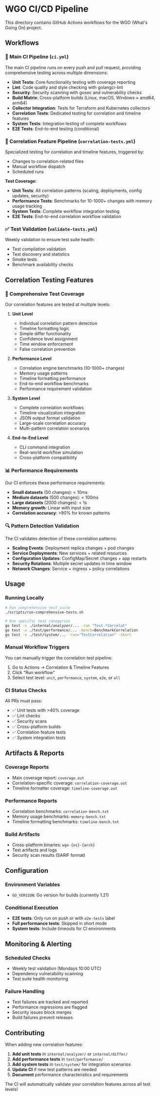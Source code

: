 # WGO CI/CD Pipeline

This directory contains GitHub Actions workflows for the WGO (What's Going On) project.

## Workflows

### 🚀 Main CI Pipeline (`ci.yml`)
The main CI pipeline runs on every push and pull request, providing comprehensive testing across multiple dimensions:

- **Unit Tests**: Core functionality testing with coverage reporting
- **Lint**: Code quality and style checking with golangci-lint
- **Security**: Security scanning with gosec and vulnerability checks
- **Build Matrix**: Cross-platform builds (Linux, macOS, Windows × amd64, arm64)
- **Collector Integration**: Tests for Terraform and Kubernetes collectors
- **Correlation Tests**: Dedicated testing for correlation and timeline features
- **System Tests**: Integration testing of complete workflows
- **E2E Tests**: End-to-end testing (conditional)

### 🧪 Correlation Feature Pipeline (`correlation-tests.yml`)
Specialized testing for correlation and timeline features, triggered by:
- Changes to correlation-related files
- Manual workflow dispatch
- Scheduled runs

**Test Coverage:**
- **Unit Tests**: All correlation patterns (scaling, deployments, config updates, security)
- **Performance Tests**: Benchmarks for 10-1000+ changes with memory usage tracking
- **System Tests**: Complete workflow integration testing
- **E2E Tests**: End-to-end correlation workflow validation

### ✅ Test Validation (`validate-tests.yml`)
Weekly validation to ensure test suite health:
- Test compilation validation
- Test discovery and statistics
- Smoke tests
- Benchmark availability checks

## Correlation Testing Features

### 🎯 Comprehensive Test Coverage
Our correlation features are tested at multiple levels:

1. **Unit Level**
   - Individual correlation pattern detection
   - Timeline formatting logic
   - Simple differ functionality
   - Confidence level assignment
   - Time window enforcement
   - False correlation prevention

2. **Performance Level**
   - Correlation engine benchmarks (10-1000+ changes)
   - Memory usage patterns
   - Timeline formatting performance
   - End-to-end workflow benchmarks
   - Performance requirement validation

3. **System Level**
   - Complete correlation workflows
   - Timeline visualization integration
   - JSON output format validation
   - Large-scale correlation accuracy
   - Multi-pattern correlation scenarios

4. **End-to-End Level**
   - CLI command integration
   - Real-world workflow simulation
   - Cross-platform compatibility

### 📊 Performance Requirements
Our CI enforces these performance requirements:
- **Small datasets** (50 changes): < 10ms
- **Medium datasets** (500 changes): < 100ms  
- **Large datasets** (2000 changes): < 1s
- **Memory growth**: Linear with input size
- **Correlation accuracy**: >90% for known patterns

### 🔍 Pattern Detection Validation
The CI validates detection of these correlation patterns:
- **Scaling Events**: Deployment replica changes + pod changes
- **Service Deployments**: New services + related resources
- **Configuration Updates**: ConfigMap/Secret changes + app restarts
- **Security Rotations**: Multiple secret updates in time window
- **Network Changes**: Service + ingress + policy correlations

## Usage

### Running Locally
```bash
# Run comprehensive test suite
./scripts/run-comprehensive-tests.sh

# Run specific test categories
go test -v ./internal/analyzer/... -run "Test.*Correlat"
go test -v ./test/performance/... -bench=BenchmarkCorrelation
go test -v ./test/system/... -run="TestCorrelation" -short
```

### Manual Workflow Triggers
You can manually trigger the correlation test pipeline:

1. Go to Actions → Correlation & Timeline Features
2. Click "Run workflow"
3. Select test level: `unit`, `performance`, `system`, `e2e`, or `all`

### CI Status Checks
All PRs must pass:
- ✅ Unit tests with >40% coverage
- ✅ Lint checks
- ✅ Security scans
- ✅ Cross-platform builds
- ✅ Correlation feature tests
- ✅ System integration tests

## Artifacts & Reports

### Coverage Reports
- Main coverage report: `coverage.out`
- Correlation-specific coverage: `correlation-coverage.out`
- Timeline formatter coverage: `timeline-coverage.out`

### Performance Reports
- Correlation benchmarks: `correlation-bench.txt`
- Memory usage benchmarks: `memory-bench.txt`
- Timeline formatting benchmarks: `timeline-bench.txt`

### Build Artifacts
- Cross-platform binaries: `wgo-{os}-{arch}`
- Test artifacts and logs
- Security scan results (SARIF format)

## Configuration

### Environment Variables
- `GO_VERSION`: Go version for builds (currently 1.21)

### Conditional Execution
- **E2E tests**: Only run on push or with `e2e-tests` label
- **Full performance tests**: Skipped in short mode
- **System tests**: Include timeouts for CI environments

## Monitoring & Alerting

### Scheduled Checks
- Weekly test validation (Mondays 10:00 UTC)
- Dependency vulnerability scanning
- Test suite health monitoring

### Failure Handling
- Test failures are tracked and reported
- Performance regressions are flagged
- Security issues block merges
- Build failures prevent releases

## Contributing

When adding new correlation features:

1. **Add unit tests** in `internal/analyzer/` or `internal/differ/`
2. **Add performance tests** in `test/performance/`
3. **Add system tests** in `test/system/` for integration scenarios
4. **Update CI** if new test patterns are needed
5. **Document** performance characteristics and requirements

The CI will automatically validate your correlation features across all test levels!